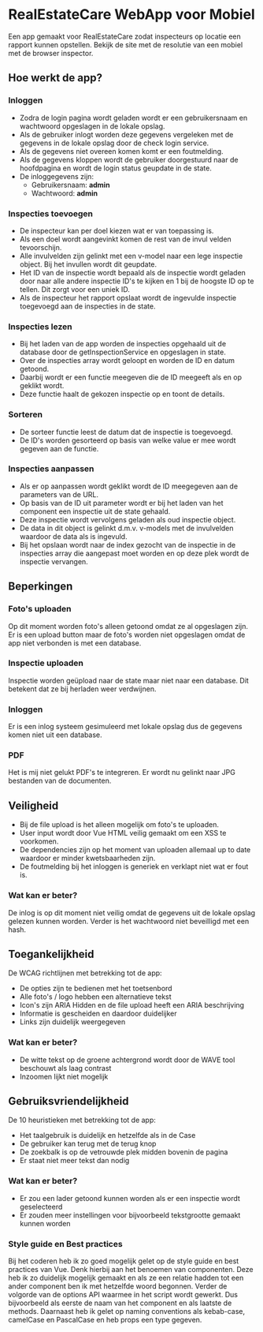 # RealEstateCare WebApp voor Mobiel
Een app gemaakt voor RealEstateCare zodat inspecteurs op locatie een rapport kunnen opstellen. Bekijk de site met de resolutie van een mobiel met de browser inspector.

## Hoe werkt de app?
### Inloggen
- Zodra de login pagina wordt geladen wordt er een gebruikersnaam en wachtwoord opgeslagen in de lokale opslag.
- Als de gebruiker inlogt worden deze gegevens vergeleken met de gegevens in de lokale opslag door de check login service. 
- Als de gegevens niet overeen komen komt er een foutmelding.
- Als de gegevens kloppen wordt de gebruiker doorgestuurd naar de hoofdpagina en wordt de login status geupdate in de state.
- De inloggegevens zijn: 
	- Gebruikersnaam: **admin**
	- Wachtwoord: **admin**

### Inspecties toevoegen
- De inspecteur kan per doel kiezen wat er van toepassing is.
- Als een doel wordt aangevinkt komen de rest van de invul velden tevoorschijn.
- Alle invulvelden zijn gelinkt met een v-model naar een lege inspectie object. Bij het invullen wordt dit geupdate.
- Het ID van de inspectie wordt bepaald als de inspectie wordt geladen door naar alle andere inspectie ID's te kijken en 1 bij de hoogste ID op te tellen. Dit zorgt voor een uniek ID.
- Als de inspecteur het rapport opslaat wordt de ingevulde inspectie toegevoegd aan de inspecties in de state.

### Inspecties lezen
- Bij het laden van de app worden de inspecties opgehaald uit de database door de getInspectionService en opgeslagen in state.
- Over de inspecties array wordt geloopt en worden de ID en datum getoond. 
- Daarbij wordt er een functie meegeven die de ID meegeeft als en op geklikt wordt.
- Deze functie haalt de gekozen inspectie op en toont de details.

### Sorteren
- De sorteer functie leest de datum dat de inspectie is toegevoegd.
- De ID's worden gesorteerd op basis van welke value er mee wordt gegeven aan de functie.

### Inspecties aanpassen
- Als er op aanpassen wordt geklikt wordt de ID meegegeven aan de parameters van de URL.
- Op basis van de ID uit parameter wordt er bij het laden van het component een inspectie uit de state gehaald.
- Deze inspectie wordt vervolgens geladen als oud inspectie object.
- De data in dit object is gelinkt d.m.v. v-models met de invulvelden waardoor de data als is ingevuld.
- Bij het opslaan wordt naar de index gezocht van de inspectie in de inspecties array die aangepast moet worden en op deze plek wordt de inspectie vervangen.

## Beperkingen
### Foto's uploaden
Op dit moment worden foto's alleen getoond omdat ze al opgeslagen zijn. Er is een upload button maar de foto's worden niet opgeslagen omdat de app niet verbonden is met een database. 

### Inspectie uploaden
Inspectie worden geüpload naar de state maar niet naar een database. Dit betekent dat ze bij herladen weer verdwijnen.

### Inloggen
Er is een inlog systeem gesimuleerd met lokale opslag dus de gegevens komen niet uit een database.

### PDF
Het is mij niet gelukt PDF's te integreren. Er wordt nu gelinkt naar JPG bestanden van de documenten.

## Veiligheid
- Bij de file upload is het alleen mogelijk om foto's te uploaden. 
- User input wordt door Vue HTML veilig gemaakt om een XSS te voorkomen. 
- De dependencies zijn op het moment van uploaden allemaal up to date waardoor er minder kwetsbaarheden zijn. 
- De foutmelding bij het inloggen is generiek en verklapt niet wat er fout is.

### Wat kan er beter?
De inlog is op dit moment niet veilig omdat de gegevens uit de lokale opslag gelezen kunnen worden. Verder is het wachtwoord niet beveilligd met een hash. 

## Toegankelijkheid
De WCAG richtlijnen met betrekking tot de app:
- De opties zijn te bedienen met het toetsenbord
- Alle foto's / logo hebben een alternatieve tekst
- Icon's zijn ARIA Hidden en de file upload heeft een ARIA beschrijving
- Informatie is gescheiden en daardoor duidelijker
- Links zijn duidelijk weergegeven

### Wat kan er beter?
- De witte tekst op de groene achtergrond wordt door de WAVE tool beschouwt als laag contrast
- Inzoomen lijkt niet mogelijk

## Gebruiksvriendelijkheid
De 10 heuristieken met betrekking tot de app:
- Het taalgebruik is duidelijk en hetzelfde als in de Case
- De gebruiker kan terug met de terug knop
- De zoekbalk is op de vetrouwde plek midden bovenin de pagina
- Er staat niet meer tekst dan nodig

### Wat kan er beter?
- Er zou een lader getoond kunnen worden als er een inspectie wordt geselecteerd 
- Er zouden meer instellingen voor bijvoorbeeld tekstgrootte gemaakt kunnen worden

### Style guide en Best practices
Bij het coderen heb ik zo goed mogelijk gelet op de style guide en best practices van Vue. Denk hierbij aan het benoemen van componenten. Deze heb ik zo duidelijk mogelijk gemaakt en als ze een relatie hadden tot een ander component ben ik met hetzelfde woord begonnen. 
Verder de volgorde van de options API waarmee in het script wordt gewerkt. Dus bijvoorbeeld als eerste de naam van het component en als laatste de methods. Daarnaast heb ik gelet op naming conventions als kebab-case, camelCase en PascalCase en heb props een type gegeven.
